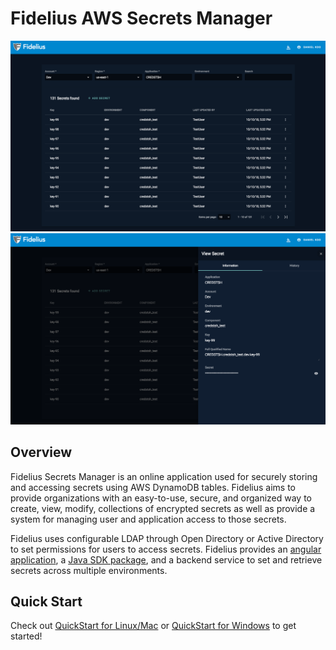 # Fidelius AWS Secrets Manager

![Fidelius](assets/Fidelius_Screenshot_1.png)
![Fidelius](assets/Fidelius_Screenshot_2.png)

## Overview
Fidelius Secrets Manager is an online application used for securely storing and accessing secrets using AWS DynamoDB
tables. Fidelius aims to provide organizations with an easy-to-use, secure, and organized way to create, view, modify,
collections of encrypted secrets as well as provide a system for managing user and application access to those secrets.

Fidelius uses configurable LDAP through Open Directory or Active Directory to set permissions for users to access secrets.
Fidelius provides an [angular application](UI/ui_setup_local.md), a [Java SDK package](SDK/sdk_quickstart.md), and a backend service to set and retrieve secrets across
multiple environments.

## Quick Start
Check out [QuickStart for Linux/Mac](QuickStart.md) or [QuickStart for Windows](QuickStartWindows.md) to get started!

